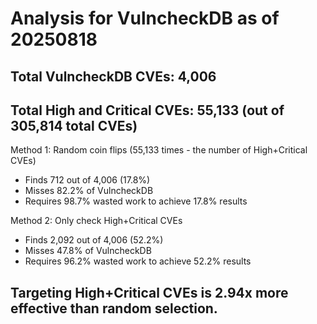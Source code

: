 # Analysis for VulncheckDB as of 20250818

## Total VulncheckDB CVEs: 4,006
## Total High and Critical CVEs: 55,133 (out of 305,814 total CVEs)

Method 1: Random coin flips (55,133 times - the number of High+Critical CVEs)
  - Finds 712 out of 4,006 (17.8%)
  - Misses 82.2% of VulncheckDB
  - Requires 98.7% wasted work to achieve 17.8% results

Method 2: Only check High+Critical CVEs
  - Finds 2,092 out of 4,006 (52.2%)
  - Misses 47.8% of VulncheckDB
  - Requires 96.2% wasted work to achieve 52.2% results

## Targeting High+Critical CVEs is 2.94x more effective than random selection.
